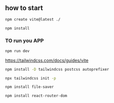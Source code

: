 ## how to start

```sh
npm create vite@latest ./
```

```sh
npm install
```

### TO run you APP
```sh
npm run dev
```



https://tailwindcss.com/docs/guides/vite

```sh
npm install -D tailwindcss postcss autoprefixer
```

```sh
npx tailwindcss init -p
```

```sh
npm install file-saver
```

```sh
npm install react-router-dom
```